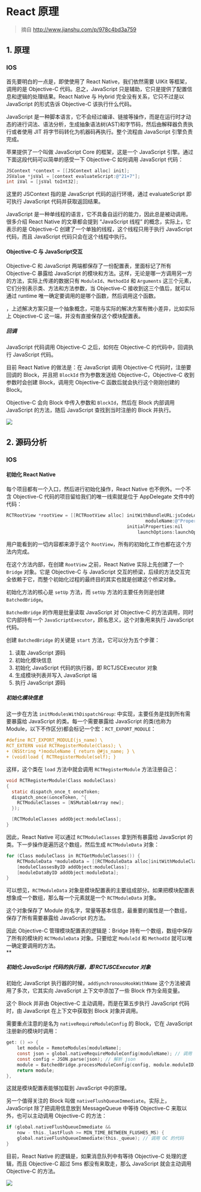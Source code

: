 # React 原理

> 摘自 http://www.jianshu.com/p/978c4bd3a759
## 1. 原理

### IOS

首先要明白的一点是，即使使用了 React Native，我们依然需要 UIKit 等框架，调用的是 Objective-C 代码。总之，JavaScript 只是辅助，它只是提供了配置信息和逻辑的处理结果。React Native 与 Hybrid 完全没有关系，它只不过是以 JavaScript 的形式告诉 Objective-C 该执行什么代码。  

JavaScript 是一种脚本语言，它不会经过编译、链接等操作，而是在运行时才动态的进行词法、语法分析，生成抽象语法树(AST)和字节码，然后由解释器负责执行或者使用 JIT 将字节码转化为机器码再执行。整个流程由 JavaScript 引擎负责完成。   

苹果提供了一个叫做 JavaScript Core 的框架，这是一个 JavaScript 引擎。通过下面这段代码可以简单的感受一下 Objective-C 如何调用 JavaScript 代码：  

```Objective-C
JSContext *context = [[JSContext alloc] init];
JSValue *jsVal = [context evaluateScript:@"21+7"];
int iVal = [jsVal toInt32];
```  

这里的 JSContext 指的是 JavaScript 代码的运行环境，通过 evaluateScript 即可执行 JavaScript 代码并获取返回结果。   

JavaScript 是一种单线程的语言，它不具备自运行的能力，因此总是被动调用。很多介绍 React Native 的文章都会提到 “JavaScript 线程” 的概念，实际上，它表示的是 Objective-C 创建了一个单独的线程，这个线程只用于执行 JavaScript 代码，而且 JavaScript 代码只会在这个线程中执行。

#### Objective-C 与 JavaScript交互

Objective-C 和 JavaScript 两端都保存了一份配置表，里面标记了所有 Objective-C 暴露给 JavaScript 的模块和方法。这样，无论是哪一方调用另一方的方法，实际上传递的数据只有 `ModuleId`、`MethodId` 和 `Arguments` 这三个元素，它们分别表示类、方法和方法参数，当 Objective-C 接收到这三个值后，就可以通过 runtime 唯一确定要调用的是哪个函数，然后调用这个函数。  

，上述解决方案只是一个抽象概念，可能与实际的解决方案有微小差异，比如实际上 Objective-C 这一端，并没有直接保存这个模块配置表。  

##### 回调

JavaScript 代码调用 Objective-C 之后，如何在 Objective-C 的代码中，回调执行 JavaScript 代码。  

目前 React Native 的做法是：在 JavaScript 调用 Objective-C 代码时，注册要回调的 Block，并且把 `BlockId` 作为参数发送给 Objective-C，Objective-C 收到参数时会创建 Block，调用完 Objective-C 函数后就会执行这个刚刚创建的 Block。  

Objective-C 会向 Block 中传入参数和 `BlockId`，然后在 Block 内部调用 JavaScript 的方法，随后 JavaScript 查找到当时注册的 Block 并执行。  

![](http://upload-images.jianshu.io/upload_images/1171077-75412d65af198cf5.png?imageMogr2/auto-orient/strip%7CimageView2/2)

## 2. 源码分析

### IOS

#### 初始化 React Native

每个项目都有一个入口，然后进行初始化操作，React Native 也不例外。一个不含 Objective-C 代码的项目留给我们的唯一线索就是位于 AppDelegate 文件中的代码：  

```Objective-C
RCTRootView *rootView = [[RCTRootView alloc] initWithBundleURL:jsCodeLocation     // 这应该是指JS文件的位置吧
                                                    moduleName:@"PropertyFinder"  // 这个好像就是注册的组件名
                                             initialProperties:nil
                                                 launchOptions:launchOptions];
```  

用户能看到的一切内容都来源于这个 `RootView`，所有的初始化工作也都在这个方法内完成。

在这个方法内部，在创建 `RootView` 之前，React Native 实际上先创建了一个 `Bridge` 对象。它是 Objective-C 与 JavaScript 交互的桥梁，后续的方法交互完全依赖于它，而整个初始化过程的最终目的其实也就是创建这个桥梁对象。

初始化方法的核心是 `setUp` 方法，而 `setUp` 方法的主要任务则是创建 `BatchedBridge`。

`BatchedBridge` 的作用是批量读取 JavaScript 对 Objective-C 的方法调用，同时它内部持有一个 `JavaScriptExecutor`，顾名思义，这个对象用来执行 JavaScript 代码。

创建 `BatchedBridge` 的关键是 `start` 方法，它可以分为五个步骤：

1. 读取 JavaScript 源码
2. 初始化模块信息
3. 初始化 JavaScript 代码的执行器，即 RCTJSCExecutor 对象
4. 生成模块列表并写入 JavaScript 端
5. 执行 JavaScript 源码


##### 初始化模块信息

这一步在方法 `initModulesWithDispatchGroup`: 中实现，主要任务是找到所有需要暴露给 JavaScript 的类。每一个需要暴露给 JavaScript 的类(也称为 Module，以下不作区分)都会标记一个宏：`RCT_EXPORT_MODULE`：  

```Objective-C
#define RCT_EXPORT_MODULE(js_name) \
RCT_EXTERN void RCTRegisterModule(Class); \
+ (NSString *)moduleName { return @#js_name; } \
+ (void)load { RCTRegisterModule(self); }
```  

这样，这个类在 `load` 方法中就会调用 `RCTRegisterModule` 方法注册自己：  

```Objective-C
void RCTRegisterModule(Class moduleClass)
{
  static dispatch_once_t onceToken;
  dispatch_once(&onceToken, ^{
    RCTModuleClasses = [NSMutableArray new];
  });

  [RCTModuleClasses addObject:moduleClass];
}
```   

因此，React Native 可以通过 `RCTModuleClasses` 拿到所有暴露给 JavaScript 的类。下一步操作是遍历这个数组，然后生成 `RCTModuleData` 对象：  

```Objective-C
for (Class moduleClass in RCTGetModuleClasses()) {
    RCTModuleData *moduleData = [[RCTModuleData alloc]initWithModuleClass:moduleClass                                                                      bridge:self];
    [moduleClassesByID addObject:moduleClass];
    [moduleDataByID addObject:moduleData];
}
```  

可以想见，`RCTModuleData` 对象是模块配置表的主要组成部分。如果把模块配置表想象成一个数组，那么每一个元素就是一个 `RCTModuleData` 对象。  

这个对象保存了 Module 的名字，常量等基本信息，最重要的属性是一个数组，保存了所有需要暴露给 JavaScript 的方法。  


因此 Objective-C 管理模块配置表的逻辑是：Bridge 持有一个数组，数组中保存了所有的模块的 `RCTModuleData` 对象。只要给定 `ModuleId` 和 `MethodId` 就可以唯一确定要调用的方法。  
**


##### 初始化 JavaScript 代码的执行器，即 RCTJSCExecutor 对象

初始化 JavaScript 执行器的时候，`addSynchronousHookWithName` 这个方法被调用了多次，它其实向 JavaScript 上下文中添加了一些 Block 作为全局变量。  

这个 Block 并非由 Objective-C 主动调用，而是在第五步执行 JavaScript 代码时，由 JavaScript 在上下文中获取到 Block 对象并调用。  

需要重点注意的是名为 `nativeRequireModuleConfig` 的 Block，它在 JavaScript 注册新的模块时调用：  

```Objective-C
get: () => {
    let module = RemoteModules[moduleName];
    const json = global.nativeRequireModuleConfig(moduleName); // 调用 OC 的 Block
    const config = JSON.parse(json); // 解析 json
    module = BatchedBridge.processModuleConfig(config, module.moduleID); // 注册 config
    return module;
},
```    

这就是模块配置表能够加载到 JavaScript 中的原理。  

另一个值得关注的 Block 叫做 `nativeFlushQueueImmediate`。实际上，JavaScript 除了把调用信息放到 MessageQueue 中等待 Objective-C 来取以外，也可以主动调用 Objective-C 的方法：   

```Objective-C
if (global.nativeFlushQueueImmediate &&
    now - this._lastFlush >= MIN_TIME_BETWEEN_FLUSHES_MS) {
    global.nativeFlushQueueImmediate(this._queue); // 调用 OC 的代码
}
```  

目前，React Native 的逻辑是，如果消息队列中有等待 Objective-C 处理的逻辑，而且 Objective-C 超过 5ms 都没有来取走，那么 JavaScript 就会主动调用 Objective-C 的方法。  

![](http://upload-images.jianshu.io/upload_images/1171077-320b2bbb78e2b7e8.png?imageMogr2/auto-orient/strip%7CimageView2/2/w/1240)
